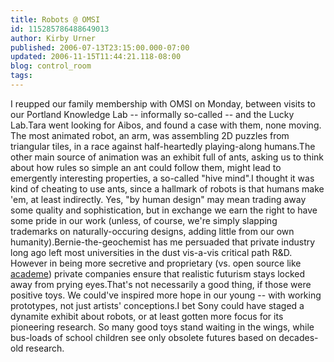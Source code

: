 ```yaml
---
title: Robots @ OMSI
id: 115285786488649013
author: Kirby Urner
published: 2006-07-13T23:15:00.000-07:00
updated: 2006-11-15T11:44:21.118-08:00
blog: control_room
tags: 
---
```


I reupped our family membership with OMSI on Monday, between visits to our Portland Knowledge Lab -- informally so-called -- and the Lucky Lab.Tara went looking for Aibos, and found a case with them, none moving.  The most animated robot, an arm, was assembling 2D puzzles from triangular tiles, in a race against half-heartedly playing-along humans.The other main source of animation was an exhibit full of ants, asking us to think about how rules so simple an ant could follow them, might lead to emergently interesting properties, a so-called "hive mind".I thought it was kind of cheating to use ants, since a hallmark of robots is that humans make 'em, at least indirectly.  Yes, "by human design" may mean trading away some quality and sophistication, but in exchange we earn the right to have some pride in our work (unless, of course, we're simply slapping trademarks on naturally-occuring designs, adding little from our own humanity).Bernie-the-geochemist has me persuaded that private industry long ago left most universities in the dust vis-a-vis critical path R&D.  However in being more secretive and proprietary (vs. open source like [academe](http://www.answers.com/academe&r=67)) private companies ensure that realistic futurism stays locked away from prying eyes.That's not necessarily a good thing, if those were positive toys.  We could've inspired more hope in our young -- with working prototypes, not just artists' conceptions.I bet Sony could have staged a dynamite exhibit about robots, or at least gotten more focus for its pioneering research.  So many good toys stand waiting in the wings, while bus-loads of school children see only obsolete futures based on decades-old research.